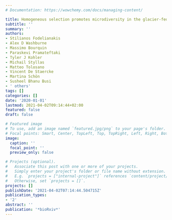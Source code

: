 ```yaml
---
# Documentation: https://wowchemy.com/docs/managing-content/

title: Homogeneous selection promotes microdiversity in the glacier-fed stream microbiome
subtitle: ''
summary: ''
authors:
- Stilianos Fodelianakis
- Alex D Washburne
- Massimo Bourquin
- Paraskevi Pramateftaki
- Tyler J Kohler
- Michail Styllas
- Matteo Tolosano
- Vincent De Staercke
- Martina Schön
- Susheel Bhanu Busi
- ' others'
tags: []
categories: []
date: '2020-01-01'
lastmod: 2021-04-02T09:14:44+02:00
featured: false
draft: false

# Featured image
# To use, add an image named `featured.jpg/png` to your page's folder.
# Focal points: Smart, Center, TopLeft, Top, TopRight, Left, Right, BottomLeft, Bottom, BottomRight.
image:
  caption: ''
  focal_point: ''
  preview_only: false

# Projects (optional).
#   Associate this post with one or more of your projects.
#   Simply enter your project's folder or file name without extension.
#   E.g. `projects = ["internal-project"]` references `content/project/deep-learning/index.md`.
#   Otherwise, set `projects = []`.
projects: []
publishDate: '2021-04-02T07:14:44.504715Z'
publication_types:
- '2'
abstract: ''
publication: '*bioRxiv*'
---
```

